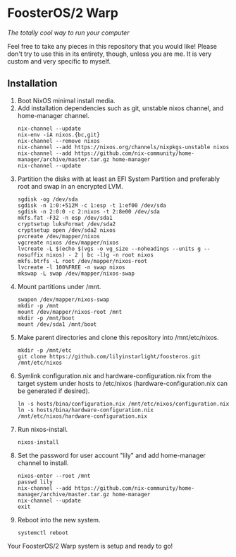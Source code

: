 # FoosterOS/2 Warp

_The totally cool way to run your computer_

Feel free to take any pieces in this repository that you would like! Please don't try to use this in its entirety, though, unless you are me. It is very custom and very specific to myself.


## Installation

1. Boot NixOS minimal install media.
2. Add installation dependencies such as git, unstable nixos channel, and home-manager channel.
    ```
    nix-channel --update
    nix-env -iA nixos.{bc,git}
    nix-channel --remove nixos
    nix-channel --add https://nixos.org/channels/nixpkgs-unstable nixos
    nix-channel --add https://github.com/nix-community/home-manager/archive/master.tar.gz home-manager
    nix-channel --update
    ```
3. Partition the disks with at least an EFI System Partition and preferably root and swap in an encrypted LVM.
    ```
    sgdisk -og /dev/sda
    sgdisk -n 1:0:+512M -c 1:esp -t 1:ef00 /dev/sda
    sgdisk -n 2:0:0 -c 2:nixos -t 2:8e00 /dev/sda
    mkfs.fat -F32 -n esp /dev/sda1
    cryptsetup luksFormat /dev/sda2
    cryptsetup open /dev/sda2 nixos
    pvcreate /dev/mapper/nixos
    vgcreate nixos /dev/mapper/nixos
    lvcreate -L $(echo $(vgs -o vg_size --noheadings --units g --nosuffix nixos) - 2 | bc -l)g -n root nixos
    mkfs.btrfs -L root /dev/mapper/nixos-root
    lvcreate -l 100%FREE -n swap nixos
    mkswap -L swap /dev/mapper/nixos-swap
    ```
4. Mount partitions under /mnt.
    ```
    swapon /dev/mapper/nixos-swap
    mkdir -p /mnt
    mount /dev/mapper/nixos-root /mnt
    mkdir -p /mnt/boot
    mount /dev/sda1 /mnt/boot
    ```
5. Make parent directories and clone this repository into /mnt/etc/nixos.
    ```
    mkdir -p /mnt/etc
    git clone https://github.com/lilyinstarlight/foosteros.git /mnt/etc/nixos
    ```
6. Symlink configuration.nix and hardware-configuration.nix from the target system under hosts to /etc/nixos (hardware-configuration.nix can be generated if desired).
    ```
    ln -s hosts/bina/configuration.nix /mnt/etc/nixos/configuration.nix
    ln -s hosts/bina/hardware-configuration.nix /mnt/etc/nixos/hardware-configuration.nix
    ```
7. Run nixos-install.
    ```
    nixos-install
    ```
8. Set the password for user account "lily" and add home-manager channel to install.
    ```
    nixos-enter --root /mnt
    passwd lily
    nix-channel --add https://github.com/nix-community/home-manager/archive/master.tar.gz home-manager
    nix-channel --update
    exit
    ```
9. Reboot into the new system.
    ```
    systemctl reboot
    ```

Your FoosterOS/2 Warp system is setup and ready to go!
